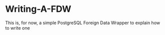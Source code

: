 Writing-A-FDW
=============

This is, for now, a simple PostgreSQL Foreign Data Wrapper to explain how to write one
